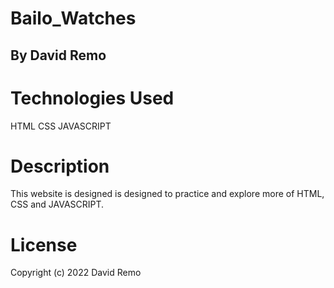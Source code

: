 # Bailo_Watches
## By David Remo

# Technologies Used
HTML CSS JAVASCRIPT

# Description
This website is designed is designed to practice and explore more of HTML, CSS and JAVASCRIPT.

# License
Copyright (c) 2022 David Remo
